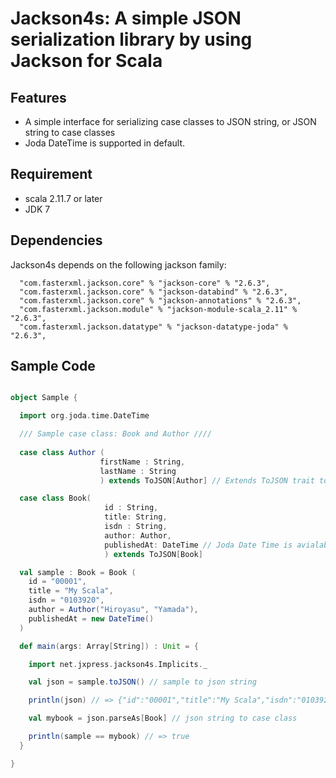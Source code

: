 # Jackson4s:  A simple JSON serialization library by using Jackson for Scala

## Features

* A simple interface for serializing case classes to JSON string, or JSON string to case classes
* Joda DateTime is supported in default. 

## Requirement 

* scala 2.11.7 or later
* JDK 7 


## Dependencies

Jackson4s depends on the following jackson family:

```
  "com.fasterxml.jackson.core" % "jackson-core" % "2.6.3",
  "com.fasterxml.jackson.core" % "jackson-databind" % "2.6.3",
  "com.fasterxml.jackson.core" % "jackson-annotations" % "2.6.3",
  "com.fasterxml.jackson.module" % "jackson-module-scala_2.11" % "2.6.3",
  "com.fasterxml.jackson.datatype" % "jackson-datatype-joda" % "2.6.3",
```

## Sample Code
 
```scala

object Sample {

  import org.joda.time.DateTime

  /// Sample case class: Book and Author ////
  
  case class Author (
                    firstName : String,
                    lastName : String
                    ) extends ToJSON[Author] // Extends ToJSON trait to your case classes, you can use toJSON method 

  case class Book(
                     id : String,
                     title: String,
                     isdn : String,
                     author: Author,
                     publishedAt: DateTime // Joda Date Time is avialable
                     ) extends ToJSON[Book]

  val sample : Book = Book (
    id = "00001",
    title = "My Scala",
    isdn = "0103920",
    author = Author("Hiroyasu", "Yamada"),
    publishedAt = new DateTime()
  )

  def main(args: Array[String]) : Unit = {

    import net.jxpress.jackson4s.Implicits._

    val json = sample.toJSON() // sample to json string

    println(json) // => {"id":"00001","title":"My Scala","isdn":"0103920","author":{"firstName":"Hiroyasu","lastName":"Yamada"},"publishedAt":"2016-02-17T12:27:18.156+09:00[Asia/Tokyo]"}

    val mybook = json.parseAs[Book] // json string to case class 

    println(sample == mybook) // => true
  }

}

```



